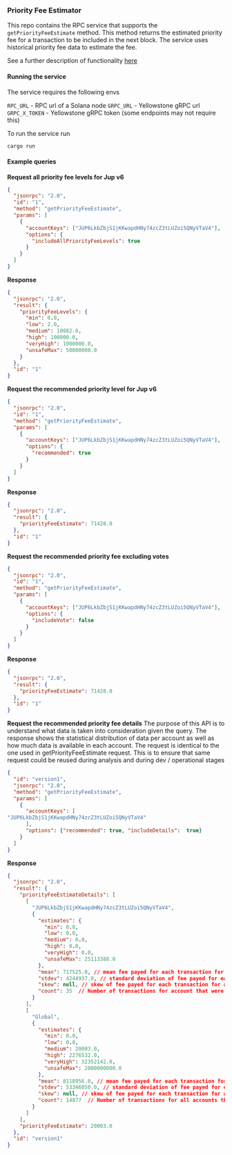 ### Priority Fee Estimator

This repo contains the RPC service that supports the `getPriorityFeeEstimate` method. This method returns the estimated priority fee for a transaction to be included in the next block. The service uses historical priority fee data to estimate the fee.

See a further description of functionality [here](https://docs.helius.dev/solana-rpc-nodes/alpha-priority-fee-api)

#### Running the service

The service requires the following envs

`RPC_URL` - RPC url of a Solana node
`GRPC_URL` - Yellowstone gRPC url
`GRPC_X_TOKEN` - Yellowstone gRPC token (some endpoints may not require this)

To run the service run

```bash
cargo run
```

#### Example queries

**Request all priority fee levels for Jup v6**

```json
{
  "jsonrpc": "2.0",
  "id": "1",
  "method": "getPriorityFeeEstimate",
  "params": [
    {
      "accountKeys": ["JUP6LkbZbjS1jKKwapdHNy74zcZ3tLUZoi5QNyVTaV4"],
      "options": {
        "includeAllPriorityFeeLevels": true
      }
    }
  ]
}
```

**Response**

```json
{
  "jsonrpc": "2.0",
  "result": {
    "priorityFeeLevels": {
      "min": 0.0,
      "low": 2.0,
      "medium": 10082.0,
      "high": 100000.0,
      "veryHigh": 1000000.0,
      "unsafeMax": 50000000.0
    }
  },
  "id": "1"
}
```

**Request the recommended priority level for Jup v6**

```json
{
  "jsonrpc": "2.0",
  "id": "1",
  "method": "getPriorityFeeEstimate",
  "params": [
    {
      "accountKeys": ["JUP6LkbZbjS1jKKwapdHNy74zcZ3tLUZoi5QNyVTaV4"],
      "options": {
        "recommended": true
      }
    }
  ]
}
```

**Response**

```json
{
  "jsonrpc": "2.0",
  "result": {
    "priorityFeeEstimate": 71428.0
  },
  "id": "1"
}
```

**Request the recommended priority fee excluding votes**

```json
{
  "jsonrpc": "2.0",
  "id": "1",
  "method": "getPriorityFeeEstimate",
  "params": [
    {
      "accountKeys": ["JUP6LkbZbjS1jKKwapdHNy74zcZ3tLUZoi5QNyVTaV4"],
      "options": {
        "includeVote": false
      }
    }
  ]
}
```

**Response**

```json
{
  "jsonrpc": "2.0",
  "result": {
    "priorityFeeEstimate": 71428.0
  },
  "id": "1"
}
```

**Request the recommended priority fee details**
The purpose of this API is to understand what data is taken into consideration given the query.
The response shows the statistical distribution of data per account as well as how much data is available in each account.
The request is identical to the one used in getPriorityFeeEstimate request. This is to ensure that same request could be
reused during analysis and during dev / operational stages

```json
{
  "id": "version1",
  "jsonrpc": "2.0",
  "method": "getPriorityFeeEstimate",
  "params": [
    {
      "accountKeys": [
"JUP6LkbZbjS1jKKwapdHNy74zcZ3tLUZoi5QNyVTaV4"
      ],
      "options": {"recommended": true, "includeDetails":  true}
    }
  ]
}
```

**Response**

```json
{
  "jsonrpc": "2.0",
  "result": {
    "priorityFeeEstimateDetails": [
      [
        "JUP6LkbZbjS1jKKwapdHNy74zcZ3tLUZoi5QNyVTaV4",
        {
          "estimates": {
            "min": 0.0,
            "low": 0.0,
            "medium": 0.0,
            "high": 0.0,
            "veryHigh": 0.0,
            "unsafeMax": 25113388.0
          },
          "mean": 717525.0, // mean fee payed for each transaction for account evaluated over last 150 (or less if requested less) slots 
          "stdev": 4244937.0, // standard deviation of fee payed for each transaction for account evaluated over last 150 (or less if requested less) slots ,
          "skew": null, // skew of fee payed for each transaction for account evaluated over last 150 (or less if requested less) slots. Null if data is randomly distributed and cannot calculate
          "count": 35  // Number of transactions for account that were evaluated over last 150 (or less if requested less) slots
        }
      ],
      [
        "Global",
        {
          "estimates": {
            "min": 0.0,
            "low": 0.0,
            "medium": 20003.0,
            "high": 2276532.0,
            "veryHigh": 32352142.0,
            "unsafeMax": 2000000000.0
          },
          "mean": 8118956.0, // mean fee payed for each transaction for all accounts evaluated over last 150 (or less if requested less) slots
          "stdev": 53346050.0, // standard deviation of fee payed for each transaction for all account evaluated over last 150 (or less if requested less) slots ,
          "skew": null, // skew of fee payed for each transaction for all accounts evaluated over last 150 (or less if requested less) slots. Null if data is randomly distributed and cannot calculate
          "count": 14877  // Number of transactions for all accounts that were evaluated over last 150 (or less if requested less) slots
        }
      ]
    ],
    "priorityFeeEstimate": 20003.0
  },
  "id": "version1"
}
```